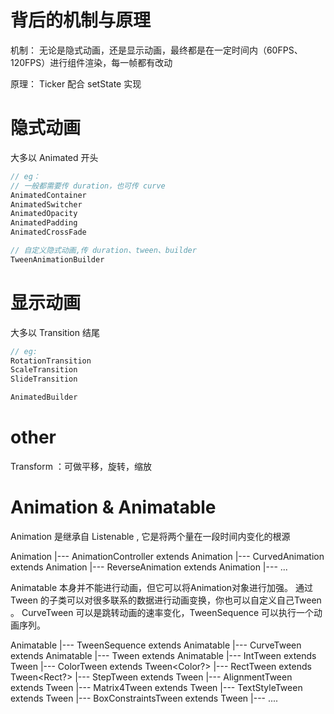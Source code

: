 # 背后的机制与原理 
机制：
无论是隐式动画，还是显示动画，最终都是在一定时间内（60FPS、120FPS）进行组件渲染，每一帧都有改动

原理：
Ticker 配合 setState 实现
# 隐式动画
大多以 Animated 开头
```dart
// eg：
// 一般都需要传 duration，也可传 curve
AnimatedContainer 
AnimatedSwitcher
AnimatedOpacity
AnimatedPadding
AnimatedCrossFade

// 自定义隐式动画,传 duration、tween、builder
TweenAnimationBuilder
```
# 显示动画
大多以 Transition 结尾
```dart
// eg:
RotationTransition
ScaleTransition
SlideTransition

AnimatedBuilder
```
# other
Transform ：可做平移，旋转，缩放

# Animation & Animatable
Animation 是继承自 Listenable , 它是将两个量在一段时间内变化的根源

Animation<T>
	|--- AnimationController extends Animation<double>
    |--- CurvedAnimation extends Animation<double>
    |--- ReverseAnimation  extends Animation<double>
    |--- ...

Animatable 本身并不能进行动画，但它可以将Animation对象进行加强。
通过 Tween 的子类可以对很多联系的数据进行动画变换，你也可以自定义自己Tween 。
CurveTween 可以是跳转动画的速率变化，TweenSequence 可以执行一个动画序列。

Animatable<T>
	|--- TweenSequence<T> extends Animatable<T>
    |--- CurveTween extends Animatable<double>
	|--- Tween<T extends dynamic> extends Animatable<T>
  	|--- IntTween extends Tween<int>
  	|--- ColorTween extends Tween<Color?>
  	|--- RectTween extends Tween<Rect?>
  	|--- StepTween extends Tween<int>
  	|--- AlignmentTween extends Tween<Alignment>
  	|--- Matrix4Tween extends Tween<Matrix4>
  	|--- TextStyleTween extends Tween<TextStyle>
  	|--- BoxConstraintsTween extends Tween<BoxConstraints>
  	|--- ....